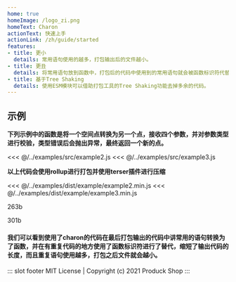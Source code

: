 ```yaml
---
home: true
homeImage: /logo_zi.png
homeText: Charon
actionText: 快速上手
actionLink: /zh/guide/started
features:
- title: 更小
  details: 常用语句使用的越多，打包输出后的文件越小。
- title: 更丑
  details: 将常用语句放到函数中，打包后的代码中使用到的常用语句就会被函数标识符代替，所以看起来更不容易理解觉得更丑。
- title: 基于Tree Shaking
  details: 使用ESM模块可以借助打包工具的Tree Shaking功能去掉多余的代码。
---
```


## 示例

**下列示例中的函数是将一个空间点转换为另一个点，接收四个参数，并对参数类型进行校验，类型错误后会抛出异常，最终返回一个新的点。**

<div class="layout-column">

<<< @/../examples/src/example2.js
<<< @/../examples/src/example3.js

</div>

**以上代码会使用rollup进行打包并使用terser插件进行压缩**

<div class="layout-column layout-column-min">

<<< @/../examples/dist/example/example2.min.js
<<< @/../examples/dist/example/example3.min.js

</div>

<div class="layout-column">
	<p class="bundle-size bundle-left">263b</p>
	<p class="bundle-size bundle-right">301b</p>
</div>

#### 我们可以看到使用了charon的代码在最后打包输出的代码中讲常用的语句转换为了函数，并在有重复代码的地方使用了函数标识符进行了替代，缩短了输出代码的长度，而且重复语句使用越多，打包之后文件就会越小。

::: slot footer
MIT License | Copyright (c) 2021 Produck Shop
:::